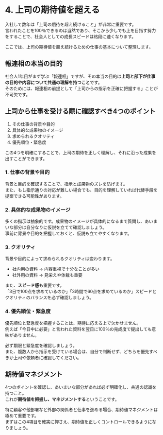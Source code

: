 # 4. 上司の期待値を超える

入社して数年は「上司の期待を超え続けること」が非常に重要です。  
言われたことを100％できるのは当然であり、そこから少しでも上を目指す努力をすることで、社会人としての成長スピードは格段に速くなります。  

ここでは、上司の期待値を超え続けるための仕事の基本について整理します。  

## 報連相の本当の目的
社会人1年目がまず学ぶ「報連相」ですが、その本当の目的は**上司と部下が仕事の目的や内容について共通の理解を持つこと**です。  
そのためには、報連相の前提として「上司からの指示を正確に把握する」ことが不可欠です。  

## 上司から仕事を受ける際に確認すべき4つのポイント
1. その仕事の背景や目的  
2. 具体的な成果物のイメージ  
3. 求められるクオリティ  
4. 優先順位・緊急度  

この4つを明確にすることで、上司の期待を正しく理解し、それに沿った成果を出すことができます。  

### 1. 仕事の背景や目的
背景と目的を確認することで、指示と成果物のズレを防げます。  
また、もし指示通りの対応が難しい場合でも、目的を理解していれば代替手段を提案できる可能性があります。  

### 2. 具体的な成果物のイメージ
多くの指示は抽象的です。成果物のイメージが具体的になるまで質問し、あいまいな部分は自分なりに仮説を立てて確認しましょう。  
事前に背景や目的を把握しておくと、仮説も立てやすくなります。  

### 3. クオリティ
背景や目的によって求められるクオリティは変わります。  
- 社内用の資料 → 内容重視で十分なことが多い  
- 社外用の資料 → 見栄えや体裁も重要  

また、**スピード感**も重要です。  
「3日で100点を求めているのか」「3時間で60点を求めているのか」スピードとクオリティのバランスを必ず確認しましょう。  

### 4. 優先順位・緊急度
優先順位と緊急度を把握することは、期待に応える上で欠かせません。  
例えば「今日中に必要」と言われた資料を翌日に100％の完成度で提出しても意味がありません。  

必ず期限と緊急度を確認しましょう。  
また、複数人から指示を受けている場合は、自分で判断せず、どちらを優先すべきか上司や依頼者に確認してください。  

## 期待値マネジメント
4つのポイントを確認し、あいまいな部分があれば必ず明確化し、共通の認識を持つこと。  
これが**期待値を把握し、マネジメントする**ということです。  

特に顧客や他部署など外部の関係者と仕事を進める場合、期待値マネジメントは極めて重要です。  
まずはこの4項目を確実に押さえ、期待値を正しくコントロールできるようになりましょう。
